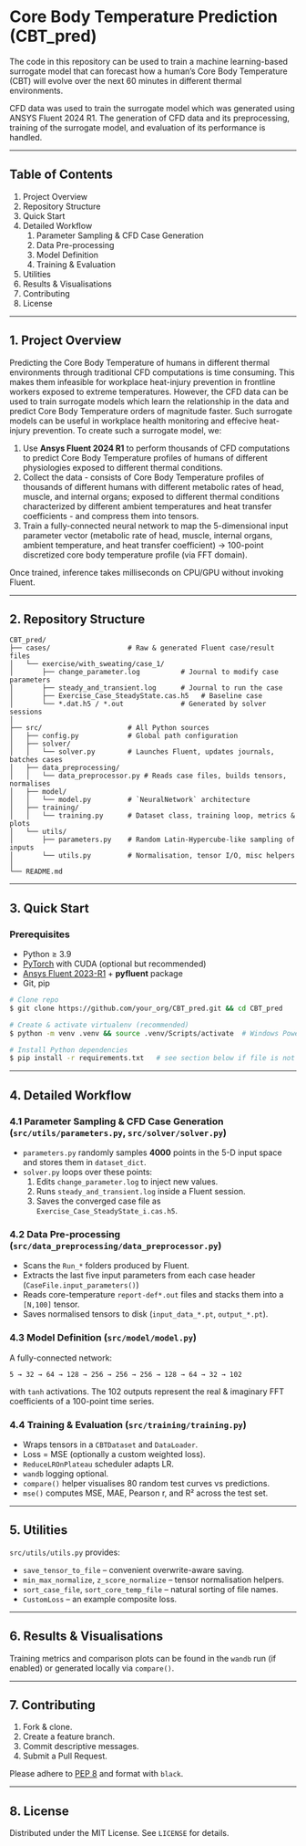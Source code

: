 # Core Body Temperature Prediction (CBT_pred)

The code in this repository can be used to train a machine learning-based surrogate model that can forecast how a human’s Core Body Temperature (CBT) will evolve over the next 60 minutes in different thermal environments.

CFD data was used to train the surrogate model which was generated using ANSYS Fluent 2024 R1. The generation of CFD data and its preprocessing, training of the surrogate model, and evaluation of its performance is handled.

---
## Table of Contents
1. Project Overview
2. Repository Structure
3. Quick Start
4. Detailed Workflow
   1. Parameter Sampling & CFD Case Generation
   2. Data Pre-processing
   3. Model Definition
   4. Training & Evaluation
5. Utilities
6. Results & Visualisations
7. Contributing
8. License

---
## 1. Project Overview
Predicting the Core Body Temperature of humans in different thermal environments through traditional CFD computations is time consuming. This makes them infeasible for workplace heat-injury prevention in frontline workers exposed to extreme temperatures. However, the CFD data can be used to train surrogate models which learn the relationship in the data and predict Core Body Temperature orders of magnitude faster. Such surrogate models can be useful in workplace health monitoring and effecive heat-injury prevention. To create such a surrogate model, we: 
1. Use **Ansys Fluent 2024 R1** to perform thousands of CFD computations to predict Core Body Temperature profiles of humans of different physiologies exposed to different thermal conditions.
2. Collect the data - consists of Core Body Temperature profiles of thousands of different humans with different metabolic rates of head, muscle, and internal organs; exposed to different thermal conditions characterized by different ambient temperatures and heat transfer coefficients - and compress them into tensors. 
3. Train a fully-connected neural network to map the 5-dimensional input parameter vector (metabolic rate of head, muscle, internal organs, ambient temperature, and heat transfer coefficient) → 100-point discretized core body temperature profile (via FFT domain).

Once trained, inference takes milliseconds on CPU/GPU without invoking Fluent.

---
## 2. Repository Structure
```
CBT_pred/
├── cases/                   # Raw & generated Fluent case/result files
│   └── exercise/with_sweating/case_1/
│       ├── change_parameter.log          # Journal to modify case parameters
│       ├── steady_and_transient.log      # Journal to run the case
│       ├── Exercise_Case_SteadyState.cas.h5   # Baseline case
│       └── *.dat.h5 / *.out              # Generated by solver sessions
│
├── src/                     # All Python sources
│   ├── config.py            # Global path configuration
│   ├── solver/
│   │   └── solver.py        # Launches Fluent, updates journals, batches cases
│   ├── data_preprocessing/
│   │   └── data_preprocessor.py # Reads case files, builds tensors, normalises
│   ├── model/
│   │   └── model.py         # `NeuralNetwork` architecture
│   ├── training/
│   │   └── training.py      # Dataset class, training loop, metrics & plots
│   └── utils/
│       ├── parameters.py    # Random Latin-Hypercube-like sampling of inputs
│       └── utils.py         # Normalisation, tensor I/O, misc helpers
│
└── README.md
```

---
## 3. Quick Start
### Prerequisites
* Python ≥ 3.9
* [PyTorch](https://pytorch.org/) with CUDA (optional but recommended)
* [Ansys Fluent 2023-R1](https://www.ansys.com/) + **pyfluent** package
* Git, pip

```bash
# Clone repo
$ git clone https://github.com/your_org/CBT_pred.git && cd CBT_pred

# Create & activate virtualenv (recommended)
$ python -m venv .venv && source .venv/Scripts/activate  # Windows PowerShell: .venv\Scripts\Activate.ps1

# Install Python dependencies
$ pip install -r requirements.txt   # see section below if file is not present yet
```
---
## 4. Detailed Workflow
### 4.1 Parameter Sampling & CFD Case Generation (`src/utils/parameters.py`, `src/solver/solver.py`)
* `parameters.py` randomly samples **4000** points in the 5-D input space and stores them in `dataset_dict`.
* `solver.py` loops over these points:
  1. Edits `change_parameter.log` to inject new values.
  2. Runs `steady_and_transient.log` inside a Fluent session.
  3. Saves the converged case file as `Exercise_Case_SteadyState_i.cas.h5`.

### 4.2 Data Pre-processing (`src/data_preprocessing/data_preprocessor.py`)
* Scans the `Run_*` folders produced by Fluent.
* Extracts the last five input parameters from each case header (`CaseFile.input_parameters()`)
* Reads core-temperature `report-def*.out` files and stacks them into a `[N,100]` tensor.
* Saves normalised tensors to disk (`input_data_*.pt`, `output_*.pt`).

### 4.3 Model Definition (`src/model/model.py`)
A fully-connected network:
```
5 → 32 → 64 → 128 → 256 → 256 → 256 → 128 → 64 → 32 → 102
```
with `tanh` activations.  The 102 outputs represent the real & imaginary FFT coefficients of a 100-point time series.

### 4.4 Training & Evaluation (`src/training/training.py`)
* Wraps tensors in a `CBTDataset` and `DataLoader`.
* Loss = MSE (optionally a custom weighted loss).
* `ReduceLROnPlateau` scheduler adapts LR.
* `wandb` logging optional.
* `compare()` helper visualises 80 random test curves vs predictions.
* `mse()` computes MSE, MAE, Pearson r, and R² across the test set.

---
## 5. Utilities
`src/utils/utils.py` provides:
* `save_tensor_to_file` – convenient overwrite-aware saving.
* `min_max_normalize`, `z_score_normalize` – tensor normalisation helpers.
* `sort_case_file`, `sort_core_temp_file` – natural sorting of file names.
* `CustomLoss` – an example composite loss.

---
## 6. Results & Visualisations
Training metrics and comparison plots can be found in the `wandb` run (if enabled) or generated locally via `compare()`.

---
## 7. Contributing
1. Fork & clone.
2. Create a feature branch.
3. Commit descriptive messages.
4. Submit a Pull Request.

Please adhere to [PEP 8](https://pep8.org/) and format with `black`.

---
## 8. License
Distributed under the MIT License.  See `LICENSE` for details. 

